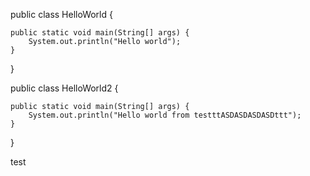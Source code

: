 public class HelloWorld {

    public static void main(String[] args) {
        System.out.println("Hello world");
    }
}

public class HelloWorld2 {

    public static void main(String[] args) {
        System.out.println("Hello world from testttASDASDASDASDttt");
    }
}

test